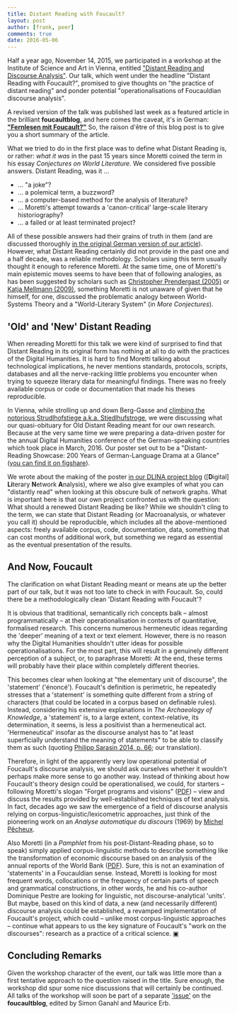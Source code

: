 ```yaml
---
title: Distant Reading with Foucault?
layout: post
author: [frank, peer]
comments: true
date: 2016-05-06
---
```


Half a year ago, November 14, 2015, we participated in a workshop at the Institute of Science and Art in Vienna, entitled ["Distant Reading and Discourse Analysis"](http://www.iwk.ac.at/events/distant-reading-und-diskursanalyse). Our talk, which went under the headline "Distant Reading with Foucault?", promised to give thoughts on "the practice of distant reading" and ponder potential "operationalisations of Foucauldian discourse analysis".

A revised version of the talk was published last week as a featured article in the brilliant **foucaultblog**, and here comes the caveat, it's in German: **["Fernlesen mit Foucault?"](http://www.fsw.uzh.ch/foucaultblog/featured/141/fernlesen-mit-foucault)** So, the raison d'être of this blog post is to give you a short summary of the article.

What we tried to do in the first place was to define what Distant Reading is, or rather: *what it was* in the past 15 years since Moretti coined the term in his essay *Conjectures on World Literature*. We considered five possible answers. Distant Reading, was it …

* … "a joke"?
* … a polemical term, a buzzword?
* … a computer-based method for the analysis of literature?
* … Moretti's attempt towards a 'canon-critical' large-scale literary historiography?
* … a failed or at least terminated project?

All of these possible answers had their grains of truth in them (and are discussed thoroughly [in the original German version of our article](http://www.fsw.uzh.ch/foucaultblog/featured/141/fernlesen-mit-foucault)). However, what Distant Reading certainly did not provide in the past one and a half decade, was a reliable methodology. Scholars using this term usually thought it enough to reference Moretti. At the same time, one of Moretti's main epistemic moves seems to have been that of following analogies, as has been suggested by scholars such as [Christopher Prendergast (2005)](https://newleftreview.org/II/34/christopher-prendergast-evolution-and-literary-history) or [Katja Mellmann (2009)](http://www.literaturkritik.de/public/rezension.php?rez_id=12719), something Moretti is not unaware of given that he himself, for one, discussed the problematic analogy between World-Systems Theory and a "World-Literary System" (in *More Conjectures*).

## 'Old' and 'New' Distant Reading

When rereading Moretti for this talk we were kind of surprised to find that Distant Reading in its original form has nothing at all to do with the practices of the Digital Humanities. It is hard to find Moretti talking about technological implications, he never mentions standards, protocols, scripts, databases and all the nerve-racking little problems you encounter when trying to squeeze literary data for meaningful findings. There was no freely available corpus or code or documentation that made his theses reproducible.

In Vienna, while strolling up and down Berg-Gasse and [climbing the notorious Strudlhofstiege a.k.a. Stiedlhufstroge](https://twitter.com/peertrilcke/status/666702587438243840), we were discussing what our quasi-obituary for Old Distant Reading meant for our own research. Because at the very same time we were preparing a data-driven poster for the annual Digital Humanities conference of the German-speaking countries which took place in March, 2016. Our poster set out to be a "Distant-Reading Showcase: 200 Years of German-Language Drama at a Glance" ([you can find it on figshare](https://dx.doi.org/10.6084/m9.figshare.3101203.v1)).

We wrote about the making of the poster [in our DLINA project blog](https://dlina.github.io/Distant-Reading-Showcase-Poster-DHd2016-Leipzig/) ([**D**igital] **Li**terary **N**etwork **A**nalysis), where we also give examples of what you can "distantly read" when looking at this obscure bulk of network graphs. What is important here is that our own project confronted us with the question: What should a renewed Distant Reading be like? While we shouldn't cling to the term, we can state that Distant Reading (or Macroanalysis, or whatever you call it) should be reproducible, which includes all the above-mentioned aspects: freely available corpus, code, documentation, data, something that can cost months of additional work, but something we regard as essential as the eventual presentation of the results.

## And Now, Foucault

The clarification on what Distant Reading meant or means ate up the better part of our talk, but it was not too late to check in with Foucault. So, could there be a methodologically clean 'Distant Reading with Foucault'?

It is obvious that traditional, semantically rich concepts balk – almost programmatically – at their operationalisation in contexts of quantitative, formalised research. This concerns numerous hermeneutic ideas regarding the 'deeper' meaning of a text or text element. However, there is no reason why the Digital Humanities shouldn't utter ideas for possible operationalisations. For the most part, this will result in a genuinely different perception of a subject, or, to paraphrase Moretti: At the end, these terms will probably have their place within completely different theories.

This becomes clear when looking at "the elementary unit of discourse", the 'statement' ('énoncé'). Foucault's definition is perimetric, he repeatedly stresses that a 'statement' is something quite different from a string of characters (that could be located in a corpus based on definable rules). Instead, considering his extensive explanations in *The Archaeology of Knowledge*, a 'statement' is, to a large extent, context-relative, its determination, it seems, is less a positivist than a hermeneutical act. 'Hermeneutical' insofar as the discourse analyst has to "at least superficially understand the meaning of statements" to be able to classify them as such (quoting [Philipp Sarasin 2014, p. 66](https://www.researchgate.net/publication/263320629); our translation).

Therefore, in light of the apparently very low operational potential of Foucault's discourse analysis, we should ask ourselves whether it wouldn't perhaps make more sense to go another way. Instead of thinking about how Foucault's theory design could be operationalised, we could, for starters – following Moretti's slogan "Forget programs and visions" ([PDF](https://litlab.stanford.edu/LiteraryLabPamphlet6.pdf)) – view and discuss the results provided by well-established techniques of text analysis. In fact, decades ago we saw the emergence of a field of discourse analysis relying on corpus-linguistic/lexicometric approaches, just think of the pioneering work on an *Analyse automatique du discours* (1969) by [Michel Pêcheux](https://en.wikipedia.org/wiki/Michel_Pêcheux).

Also Moretti (in a *Pamphlet* from his post-Distant-Reading phase, so to speak) simply applied corpus-linguistic methods to describe something like the transformation of economic discourse based on an analysis of the annual reports of the World Bank ([PDF](http://litlab.stanford.edu/LiteraryLabPamphlet9.pdf)). Sure, this is not an examination of 'statements' in a Foucauldian sense. Instead, Moretti is looking for most frequent words, collocations or the frequency of certain parts of speech and grammatical constructions, in other words, he and his co-author Dominique Pestre are looking for linguistic, not discourse-analytical 'units'. But maybe, based on this kind of data, a new (and necessarily different) discourse analysis could be established, a revamped implementation of Foucault's project, which could – unlike most corpus-linguistic approaches – continue what appears to us the key signature of Foucault's "work on the discourses": research as a practice of a critical science. ▣

## Concluding Remarks

Given the workshop character of the event, our talk was little more than a first tentative approach to the question raised in the title. Sure enough, the workshop did spur some nice discussions that will certainly be continued. All talks of the workshop will soon be part of a separate ['issue'](http://www.fsw.uzh.ch/foucaultblog/issues/) on the **foucaultblog**, edited by Simon Ganahl and Maurice Erb.
